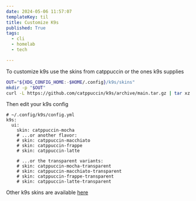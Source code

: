 ```yaml
---
date: 2024-05-06 11:57:07
templateKey: til
title: Customize K9s
published: True
tags:
  - cli
  - homelab
  - tech

---
```


To customize k9s use the skins from catppuccin or the ones k9s supplies

```bash
OUT="${XDG_CONFIG_HOME:-$HOME/.config}/k9s/skins"
mkdir -p "$OUT"
curl -L https://github.com/catppuccin/k9s/archive/main.tar.gz | tar xz -C "$OUT" --strip-components=2 k9s-main/dist
```

Then edit your k9s config

```
# ~/.config/k9s/config.yml
k9s:
  ui:
    skin: catppuccin-mocha
    # ...or another flavor:
    # skin: catppuccin-macchiato
    # skin: catppuccin-frappe
    # skin: catppuccin-latte

    # ...or the transparent variants:
    # skin: catppuccin-mocha-transparent
    # skin: catppuccin-macchiato-transparent
    # skin: catppuccin-frappe-transparent
    # skin: catppuccin-latte-transparent
```

Other k9s skins are available [here](https://github.com/derailed/k9s/tree/master/skins)
